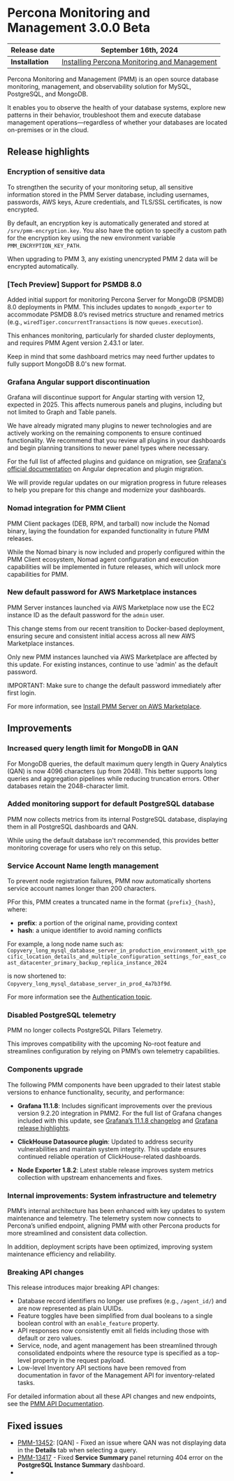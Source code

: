 # Percona Monitoring and Management 3.0.0 Beta

| **Release date** | September 16th, 2024                                                                                   |
| ----------------- | ----------------------------------------------------------------------------------------------- |
| **Installation** | [Installing Percona Monitoring and Management](https://www.percona.com/software/pmm/quickstart) |

Percona Monitoring and Management (PMM) is an open source database monitoring, management, and observability solution for MySQL, PostgreSQL, and MongoDB.

It enables you to observe the health of your database systems, explore new patterns in their behavior, troubleshoot them and execute database management operations—regardless of whether your databases are located on-premises or in the cloud.

## Release highlights

### Encryption of sensitive data

To strengthen the security of your monitoring setup, all sensitive information stored in the PMM Server database, including usernames, passwords, AWS keys, Azure credentials, and TLS/SSL certificates, is now encrypted.

By default, an encryption key is automatically generated and stored at `/srv/pmm-encryption.key`. You also have the option to specify a custom path for the encryption key using the new environment variable `PMM_ENCRYPTION_KEY_PATH`.

When upgrading to PMM 3, any existing unencrypted PMM 2 data will be encrypted automatically.

### [Tech Preview] Support for PSMDB 8.0

Added initial support for monitoring Percona Server for MongoDB (PSMDB) 8.0 deployments in PMM. This includes updates to `mongodb_exporter` to accommodate PSMDB 8.0’s revised metrics structure and renamed metrics (e.g., `wiredTiger.concurrentTransactions` is now `queues.execution`).

This enhances monitoring, particularly for sharded cluster deployments, and requires PMM Agent version 2.43.1 or later.

Keep in mind that some dashboard metrics may need further updates to fully support MongoDB 8.0's new format.

### Grafana Angular support discontinuation

Grafana will discontinue support for Angular starting with version 12, expected in 2025. This affects numerous panels and plugins, including but not limited to Graph and Table panels.

We have already migrated many plugins to newer technologies and are actively working on the remaining components to ensure continued functionality. We recommend that you review all plugins in your dashboards and begin planning transitions to newer panel types where necessary.

For the full list of affected plugins and guidance on migration, see [Grafana's official documentation](https://grafana.com/docs/grafana/latest/developers/angular_deprecation/angular-plugins/) on Angular deprecation and plugin migration.

We will provide regular updates on our migration progress in future releases to help you prepare for this change and modernize your dashboards.

### Nomad integration for PMM Client

PMM Client packages (DEB, RPM, and tarball) now include the Nomad binary, laying the foundation for expanded functionality in future PMM releases.

While the Nomad binary is now included and properly configured within the PMM Client ecosystem, Nomad agent configuration and execution capabilities will be implemented in future releases, which will unlock more capabilities for PMM.

### New default password for AWS Marketplace instances

PMM Server instances launched via AWS Marketplace now use the EC2 instance ID as the default password for the `admin` user.

This change stems from our recent transition to Docker-based deployment, ensuring secure and consistent initial access across all new AWS Marketplace instances.

Only new PMM instances launched via AWS Marketplace are affected by this update. For existing instances, continue to use 'admin' as the default password.

IMPORTANT: Make sure to change the default password immediately after first login.

For more information, see [Install PMM Server on AWS Marketplace](../install-pmm/install-pmm-server/aws/aws.md).

## Improvements

### Increased query length limit for MongoDB in QAN

For MongoDB queries, the default maximum query length in Query Analytics (QAN) is now 4096 characters (up from 2048).
This better supports long queries and aggregation pipelines while reducing truncation errors. Other databases retain the 2048-character limit.

### Added monitoring support for default PostgreSQL database

PMM now collects metrics from its internal PostgreSQL database, displaying them in all PostgreSQL dashboards and QAN. 

While using the default database isn't recommended, this provides better monitoring coverage for users who rely on this setup.

### Service Account Name length management

To prevent node registration failures, PMM now automatically shortens service account names longer than 200 characters.

PFor this, PMM creates a truncated name in the format `{prefix}_{hash}`, where:

- **prefix**: a portion of the original name, providing context
- **hash**: a unique identifier to avoid naming conflicts

For example, a long node name such as: `Copyvery_long_mysql_database_server_in_production_environment_with_specific_location_details_and_multiple_configuration_settings_for_east_coast_datacenter_primary_backup_replica_instance_2024`

is now shortened to: `Copyvery_long_mysql_database_server_in_prod_4a7b3f9d`.

For more information see the [Authentication topic](../api/authentication.md).

### Disabled PostgreSQL telemetry

PMM no longer collects PostgreSQL Pillars Telemetry.

This improves compatibility with the upcoming No-root feature and streamlines configuration by relying on PMM’s own telemetry capabilities.

### Components upgrade

The following PMM components have been upgraded to their latest stable versions to enhance functionality, security, and performance:

- **Grafana 11.1.8**: Includes significant improvements over the previous version 9.2.20 integration in PMM2. For the full list of  Grafana changes included with this update, see [Grafana’s 11.1.8 changelog](https://community.grafana.com/t/changelog-updates-in-grafana-11-1-8/134843) and [Grafana release highlights](https://grafana.com/docs/grafana/latest/whatsnew/).

- **ClickHouse Datasource plugin**: Updated to address security vulnerabilities and maintain system integrity. This update ensures continued reliable operation of ClickHouse-related dashboards.

- **Node Exporter 1.8.2**: Latest stable release improves system metrics collection with upstream enhancements and fixes.

### Internal improvements: System infrastructure and telemetry

PMM’s internal architecture has been enhanced with key updates to system maintenance and telemetry. The telemetry system now connects to Percona’s unified endpoint, aligning PMM with other Percona products for more streamlined and consistent data collection.

In addition, deployment scripts have been optimized, improving system maintenance efficiency and reliability.

### Breaking API changes

This release introduces major breaking API changes:

- Database record identifiers no longer use prefixes (e.g., `/agent_id/`) and are now represented as plain UUIDs.
- Feature toggles have been simplified from dual booleans to a single boolean control with an `enable_feature` property.  
- API responses now consistently emit all fields including those with default or zero values.
- Service, node, and agent management has been streamlined through consolidated endpoints where the resource type is specified as a top-level property in the request payload.
- Low-level Inventory API sections have been removed from documentation in favor of the Management API for inventory-related tasks.

For detailed information about all these API changes and new endpoints, see the [PMM API Documentation](https://percona-pmm.readme.io/v3/reference/release-notes/3.0.0_Beta).
## Fixed issues

- [PMM-13452](https://perconadev.atlassian.net/browse/PMM-13452): [QAN] - Fixed an issue where QAN was not displaying data in the **Details** tab when selecting a query.
- [PMM-13417](https://perconadev.atlassian.net/browse/PMM-13417) - Fixed **Service Summary** panel returning 404 error on the **PostgreSQL Instance Summary** dashboard.
- 

